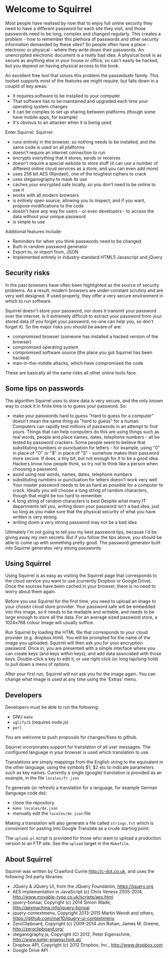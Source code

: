 # Welcome to Squirrel

Most people have realised by now that to enjoy full online security they need to have a different password for each site they visit, and those passwords need to be long, complex and changed regularly. This creates a problem - how to remember this plethora of passwords and other security information demanded by these sites? So people often have a place - electronic or physical - where they write down their passwords. An unencrypted electronic document is a really bad idea. A physical book is as secure as anything else in your house or office, so can't easily be hacked, but you depend on having physical access to the book.

An excellent free tool that solves this problem the passwdsafe family. This toolset supports most of the features we might require, but falls down in a coupld of key areas:
   - It requires software to be installed to your computer
   - That software has to be maintained and upgraded each time your operating system changes
   - It can be complex to set up sharing between platforms (though some have mobile apps, for example)
   - It's obvious to an attacker when it is being used

Enter Squirrel. Squirrel:
   - runs entirely in the browser, so nothing needs to be installed, and the same code is used on all platforms
   - doesn't require an internet connection to run
   - encrypts *everything* that it stores, sends or receives
   - doesn't require a special website to store stuff (it can use a number of different online cloud services as a store, and you can even add more)
   - uses 256 bit AES (Rijndael), one of the toughest ciphers to crack
   - uses steganography to mask its use
   - caches your encrypted safe locally, so you don't need to be online to use it
   - works with all modern browsers
   - is entirely open source, allowing you to inspect, and if you want, propose modifications to the code
   - doesn't have any way for users - or even developers - to access the data without your unique password
   - is simple to use

Additional features include:
   - Reminders for when you think passwords need to be changed
   - Built-in random password generator
   - Export to, or import from, JSON
   - Implemented entirely in industry-standard HTML5 Javascript and jQuery

## Security risks

In the past browsers have often been highlighted as the source of security problems. As a result, modern browsers are under constant scrutiny and are very well designed. If used properly, they offer a very secure environment in which to run software.

Squirrel doesn't store your password, nor does it transmit your password over the internet. Is it extremely difficult to extract your password from your stored data (if you forget your password, no-one can help you, so don't forget it). So the major risks you should be aware of are:
- compromised browser (someone has installed a hacked version of the browser)
- compromised operating system
- compromised software source (the place you got Squirrel has been hacked)
- man-in-the-middle attacks, which have compromised the code

These are basically all the same risks all other online tools face.

## Some tips on passwords

The algorithm Squirrel uses to store data is very secure, and the only known way to crack it in finite time is to guess your password. So:
- make your passwords hard to guess
"Hard to guess for a computer" doesn't mean the same thing as "hard to guess" for a human. Computers can rapidly test millions of passwords in an attempt to find yours. Things that can help computers do this are using things such as real words, people and place names, dates, telephone numbers - all be tested by password crackers. Some people seem to believe that substituting numbers or punctuation for letters - for example, using "0" in place of "O" or "$" in place of "S" - somehow makes their password more secure. If does, a tiny bit, but not enough for it to be a good idea. Hackers know how people think, so try not to think like a person when choosing a password.
- avoid using real words, names, dates, telephone numbers
- substituting numbers or punctuation for letters doesn't work very well
Your master password needs to be as hard as possible for a computer to crack. Ideally you will choose a long string of random characters, though that might be too hard to remember.
- A long string of random characters is best
Despite what many IT departments tell you, writing down your password isn't a bad idea, just so long as you make sure that the physical security of what you have written is very strong.
- writing down a very strong password may not be a bad idea

Ultimately I'm not going to tell you my best password tips, because I'd be giving away my own secrets. But if you follow the tips above, you should be able to come up with something pretty good. The password generator built into Squirrel generates very strong passwords.

## Using Squirrel

Using Squirrel is as easy as visiting the Squirrel page that corresponds to
the cloud service you want to use (currently Dropbox or Google Drive). Once
the sources have been cached in your browser, there is no need to worry about
them again.

Before you use Squirrel for the first time, you need to upload an image to
your chosen cloud store provider. Your password safe will be embedded into
this image, so it needs to be readable and writable, and needs to be large
enough to store all the data. For an average sized password store, a 1024x768
colour image will usually suffice.

Run Squirrel by loading the HTML file that corresponds to your cloud provider
(e.g. dropbox.html). You will be prompted for the name of the image you
uploaded. Squirrel will then ask you for your encryption password. Once in,
you are presented with a simple interface where you can create keys (and keys
within keys), and add data associated with those keys. Double-click a key to
edit it, or use right click (or long tap/long hold) to pull down a menu of
options.

After your first run, Squirrel will not ask you for the image again. You can
change what image is used at any time using the 'Extras' menu.

## Developers

Developers must be able to run the following:
- GNU `make`
- `uglifyJS` (requires node.js)
- `perl`

You are welcome to push proposals for changes/fixes to github.

Squirrel incorporates support for translation of all user messages. The
configured language in your browser is used which translation to use.

Translations are simply mappings from the English string to the equivalent
in the other language, using the symbols $1, $2 etc to indicate parameters
such as key names. Currently a single (google) translation is provided as an
example, in the file `locales/fr.json`

To generate (or refresh) a translation for a language, for example German
(language code de):
- clone the repository
- `make locales/de.json`
- manually edit the `locales/de.json` file

Making a translation will also generate a file called `strings.txt`
which is convenient for pasting into Google Translate as a crude starting
point.

The `upload.pl` script is provided for those who want to upload a
production version to an FTP site. See the `upload` target in the `Makefile`.

## About Squirrel

Squirrel was written by Crawford Currie http://c-dot.co.uk, and uses the following 3rd party libraries:

- JQuery & JQuery UI, from the JQuery Foundation, https://jquery.org
- AES implementation in JavaScript (c) Chris Veness 2005-2014, http://www.movable-type.co.uk/scripts/aes.html
- jquery-bonsai, Copyright (c) 2014 Simon Wade, http://aexmachina.info/jquery-bonsai
- jquery-contextmenu, Copyright 2013-2015 Martin Wendt and others, https://github.com/mar10/jquery-ui-contextmenu
- ZeroClipboard, Copyright (c) 2009-2014 Jon Rohan, James M. Greene, http://zeroclipboard.org/
- steganography.js, Copyright (C) 2012, Peter Eigenschink, http://www.peter-eigenschink.at/
- Dropbox API, Copyright (c) 2012 Dropbox, Inc., http://www.dropbox.com
- Google Drive API




